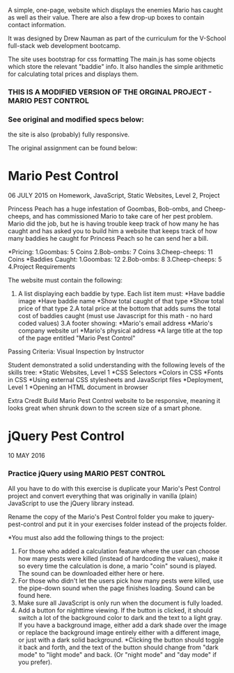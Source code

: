 A simple, one-page, website which displays the enemies Mario has caught as well as their value.
There are also a few drop-up boxes to contain contact information.

It was designed by Drew Nauman as part of the curriculum for the V-School full-stack web development bootcamp.

The site uses bootstrap for css formatting
The main.js has some objects which store the relevant "baddie" info. 
It also handles the simple arithmetic for calculating total prices and displays them.

### THIS IS A MODIFIED VERSION OF THE ORGINAL PROJECT - MARIO PEST CONTROL
### See original and modified specs below:

the site is also (probably) fully responsive.

The original assignment can be found below:

# Mario Pest Control

06 JULY 2015 on Homework, JavaScript, Static Websites, Level 2, Project

Princess Peach has a huge infestation of Goombas, Bob-ombs, and Cheep-cheeps, and has commissioned Mario to take care of her pest problem. Mario did the job, but he is having trouble keep track of how many he has caught and has asked you to build him a website that keeps track of how many baddies he caught for Princess Peach so he can send her a bill.

*Pricing:
    1.Goombas: 5 Coins
    2.Bob-ombs: 7 Coins
    3.Cheep-cheeps: 11 Coins
*Baddies Caught:
    1.Goombas: 12
    2.Bob-ombs: 8
    3.Cheep-cheeps: 5
    4.Project Requirements

The website must contain the following:

1. A list displaying each baddie by type. Each list item must:
    *Have baddie image
    *Have baddie name
    *Show total caught of that type
    *Show total price of that type
2.A total price at the bottom that adds sums the total cost of baddies caught
(must use Javascript for this math - no hard coded values)
3.A footer showing:
 *Mario's email address
 *Mario's company website url
 *Mario's physical address
 *A large title at the top of the page entitled "Mario Pest Control"

Passing Criteria: Visual Inspection by Instructor

Student demonstrated a solid understanding with the following levels of the skills tree:
    *Static Websites, Level 1
    *CSS Selectors
    *Colors in CSS
    *Fonts in CSS
    *Using external CSS stylesheets and JavaScript files
    *Deployment, Level 1
    *Opening an HTML document in browser

Extra Credit
Build Mario Pest Control website to be responsive, meaning it looks great when shrunk down to the screen size of a smart phone.

# jQuery Pest Control
10 MAY 2016

### Practice jQuery using MARIO PEST CONTROL

All you have to do with this exercise is duplicate your Mario's Pest Control project and convert everything that was originally in vanilla (plain) JavaScript to use the jQuery library instead.

Rename the copy of the Mario's Pest Control folder you make to jquery-pest-control and put it in your exercises folder instead of the projects folder.

*You must also add the following things to the project:

  1. For those who added a calculation feature where the user can choose how many pests were killed (instead of hardcoding the values), make it so every time the calculation is done, a mario "coin" sound is played. The sound can be downloaded either here or here.
  2. For those who didn't let the users pick how many pests were killed, use the pipe-down sound when the page finishes loading. Sound can be found here.
  3. Make sure all JavaScript is only run when the document is fully loaded.
  4. Add a button for nighttime viewing. If the button is clicked, it should switch a lot of the background color to dark and the text to a light gray. If you have a background image, either add a dark shade over the image or replace the background image entirely either with a different image, or just with a dark solid background.
    *Clicking the button should toggle it back and forth, and the text of the button should change from "dark mode" to "light mode" and back. (Or "night mode" and "day mode" if you prefer).
